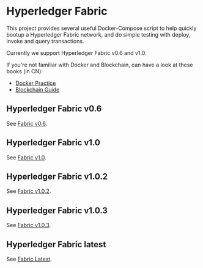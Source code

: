 # Hyperledger Fabric

This project provides several useful Docker-Compose script to help quickly bootup a Hyperledger Fabric network, and do simple testing with deploy, invoke and query transactions.

Currently we support Hyperledger Fabric v0.6 and v1.0.

If you're not familiar with Docker and Blockchain, can have a look at these books (in CN):

* [Docker Practice](https://github.com/yeasy/docker_practice)
* [Blockchain Guide](https://github.com/yeasy/blockchain_guide)

## Hyperledger Fabric v0.6
See [Fabric v0.6](0.6/).

## Hyperledger Fabric v1.0
See [Fabric v1.0](1.0/).

## Hyperledger Fabric v1.0.2
See [Fabric v1.0.2](1.0.2/).

## Hyperledger Fabric v1.0.3
See [Fabric v1.0.3](1.0.3/).

## Hyperledger Fabric latest
See [Fabric Latest](latest/).
